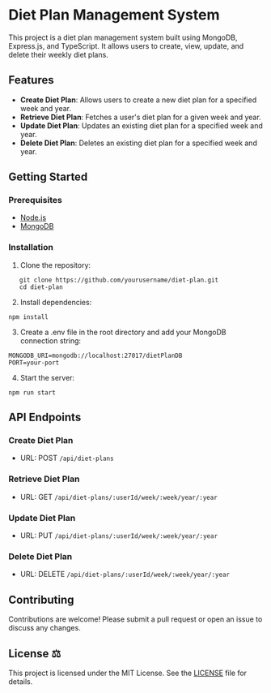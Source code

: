 # Diet Plan Management System

This project is a diet plan management system built using MongoDB, Express.js, and TypeScript. It allows users to create, view, update, and delete their weekly diet plans.

## Features

- **Create Diet Plan**: Allows users to create a new diet plan for a specified week and year.
- **Retrieve Diet Plan**: Fetches a user's diet plan for a given week and year.
- **Update Diet Plan**: Updates an existing diet plan for a specified week and year.
- **Delete Diet Plan**: Deletes an existing diet plan for a specified week and year.

## Getting Started

### Prerequisites

- [Node.js](https://nodejs.org/)
- [MongoDB](https://www.mongodb.com/)

### Installation

1. Clone the repository:

```
   git clone https://github.com/yourusername/diet-plan.git
   cd diet-plan
```

2. Install dependencies:

```
npm install
```

3. Create a .env file in the root directory and add your MongoDB connection string:

```
MONGODB_URI=mongodb://localhost:27017/dietPlanDB
PORT=your-port
```

4. Start the server:

```
npm run start
```

## API Endpoints

### Create Diet Plan

- URL: POST `/api/diet-plans`

### Retrieve Diet Plan

- URL: GET `/api/diet-plans/:userId/week/:week/year/:year`

### Update Diet Plan

- URL: PUT `/api/diet-plans/:userId/week/:week/year/:year`

### Delete Diet Plan

- URL: DELETE `/api/diet-plans/:userId/week/:week/year/:year`

## Contributing

Contributions are welcome! Please submit a pull request or open an issue to discuss any changes.

## License ⚖️

This project is licensed under the MIT License. See the [LICENSE](LICENSE) file for details.
